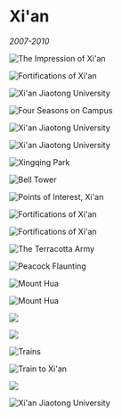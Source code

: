 # Xi'an

_2007-2010_

![The Impression of Xi'an](../../../static/images/swan/xian/0.jpg)

![Fortifications of Xi'an](../../../static/images/swan/xian/1.jpg)

![Xi'an Jiaotong University](../../../static/images/swan/xian/2.jpg)

![Four Seasons on Campus](../../../static/images/swan/xian/3.jpg)

![Xi'an Jiaotong University](../../../static/images/swan/xian/4.jpg)

![Xi'an Jiaotong University](../../../static/images/swan/xian/5.jpg)

![Xingqing Park](../../../static/images/swan/xian/6.jpg)

![Bell Tower](../../../static/images/swan/xian/8.jpg)

![Points of Interest, Xi'an](../../../static/images/swan/xian/9.jpg)

![Fortifications of Xi'an](../../../static/images/swan/xian/10.jpg)

![Fortifications of Xi'an](../../../static/images/swan/xian/11.jpg)

![The Terracotta Army](../../../static/images/swan/xian/12.jpg)

![Peacock Flaunting](../../../static/images/swan/xian/13.jpg)

![Mount Hua](../../../static/images/swan/xian/14.jpg)

![Mount Hua](../../../static/images/swan/xian/15.jpg)

![](../../../static/images/swan/xian/16.jpg)

![](../../../static/images/swan/xian/17.jpg)

![Trains](../../../static/images/swan/xian/18.jpg)

![Train to Xi'an](../../../static/images/swan/xian/19.jpg)

![](../../../static/images/swan/xian/20.jpg)

![Xi'an Jiaotong University](../../../static/images/swan/xian/21.jpg)